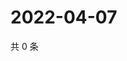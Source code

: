 # 2022-04-07

共 0 条

<!-- BEGIN WEIBO -->
<!-- 最后更新时间 Thu Apr 07 2022 14:19:31 GMT+0800 (China Standard Time) -->

<!-- END WEIBO -->
